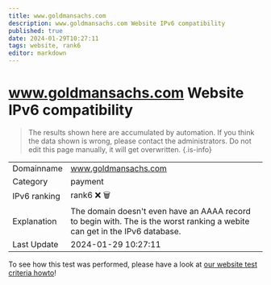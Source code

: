 ```yaml
---
title: www.goldmansachs.com
description: www.goldmansachs.com Website IPv6 compatibility
published: true
date: 2024-01-29T10:27:11
tags: website, rank6
editor: markdown
---
```


# www.goldmansachs.com Website IPv6 compatibility

> The results shown here are accumulated by automation. If you think the data shown is wrong, please contact the administrators. 
> Do not edit this page manually, it will get overwritten.
{.is-info}


|   |   |
| - | - |
| Domainname | www.goldmansachs.com
| Category | payment |
| IPv6 ranking | rank6 :x: :wastebasket: |
| Explanation | The domain doesn't even have an AAAA record to begin with. The is the worst ranking a webite can get in the IPv6 database. |
| Last Update | 2024-01-29 10:27:11 |

To see how this test was performed, please have a look at [our website test criteria howto](/howto/testcriteria/website)!

